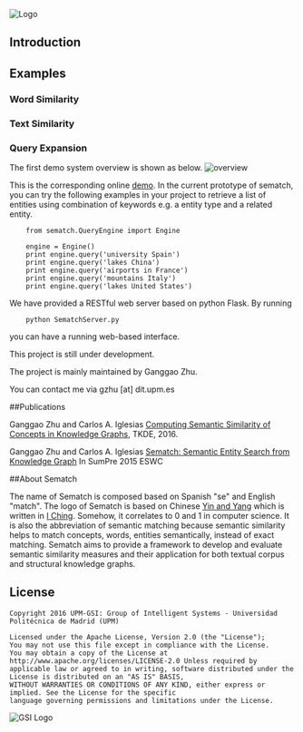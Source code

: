 ![Logo](https://dl.dropboxusercontent.com/u/74428083/sematch/logo.png)

## Introduction




## Examples

### Word Similarity

### Text Similarity

### Query Expansion

The first demo system overview is shown as below.
![overview](https://dl.dropboxusercontent.com/u/74428083/sematch/overview.png)

This is the corresponding online [demo](http://demos.gsi.dit.upm.es/sematch/).
In the current prototype of sematch, you can try the following examples in your project to retrieve a list of entities using combination of keywords e.g. a entity type and a related entity.

```
	from sematch.QueryEngine import Engine
	
	engine = Engine()
	print engine.query('university Spain')
	print engine.query('lakes China')
	print engine.query('airports in France')
	print engine.query('mountains Italy')
	print engine.query('lakes United States')
```

We have provided a RESTful web server based on python Flask. By running 
```
	python SematchServer.py 
```
you can have a running web-based interface.

This project is still under development.

The project is mainly maintained by Ganggao Zhu.

You can contact me via gzhu [at] dit.upm.es

##Publications

Ganggao Zhu and Carlos A. Iglesias [Computing Semantic Similarity of Concepts in Knowledge Graphs](http://ieeexplore.ieee.org/document/7572993/), TKDE, 2016.

Ganggao Zhu and Carlos A. Iglesias [Sematch: Semantic Entity Search from Knowledge Graph](http://km.aifb.kit.edu/ws/sumpre2015/paper4.pdf)
In SumPre 2015 ESWC

##About Sematch

The name of Sematch is composed based on Spanish "se" and English "match". The logo of Sematch is based on
Chinese [Yin and Yang](http://en.wikipedia.org/wiki/Yin_and_yang) which is written
in [I Ching](http://en.wikipedia.org/wiki/I_Ching). Somehow, it correlates to 0 and 1 in computer science.
It is also the abbreviation of semantic matching because semantic similarity helps to match concepts, words,
entities semantically, instead of exact matching. Sematch aims to provide a framework to develop and evaluate
semantic similarity measures and their application for both textual corpus and structural knowledge graphs.

## License

```
Copyright 2016 UPM-GSI: Group of Intelligent Systems - Universidad Politécnica de Madrid (UPM)

Licensed under the Apache License, Version 2.0 (the "License"); 
You may not use this file except in compliance with the License. 
You may obtain a copy of the License at http://www.apache.org/licenses/LICENSE-2.0 Unless required by 
applicable law or agreed to in writing, software distributed under the License is distributed on an "AS IS" BASIS,
WITHOUT WARRANTIES OR CONDITIONS OF ANY KIND, either express or implied. See the License for the specific 
language governing permissions and limitations under the License.
```
![GSI Logo](http://vps161.cesvima.upm.es/images/stories/logos/gsi.png)
